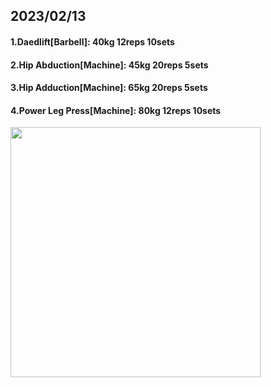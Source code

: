 ## 2023/02/13
#### 1.Daedlift\[Barbell\]: 40kg 12reps 10sets
#### 2.Hip Abduction\[Machine\]: 45kg 20reps 5sets
#### 3.Hip Adduction\[Machine\]: 65kg 20reps 5sets
#### 4.Power Leg Press\[Machine\]: 80kg 12reps 10sets

<img src='../_resources/__076.png' width='400px' />
